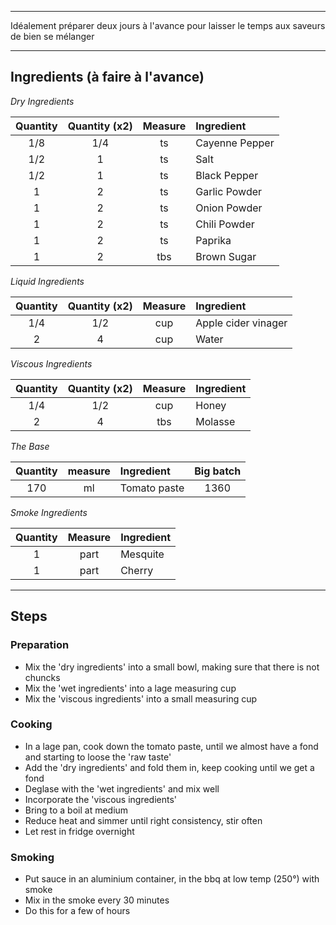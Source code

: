 
---
Idéalement préparer deux jours à l'avance pour laisser le temps aux saveurs de bien se mélanger

---

## Ingredients (à faire à l'avance)

*Dry Ingredients*  

| **Quantity** | Quantity (x2) | **Measure** | **Ingredient** |
| :----------: | :-----------: | :---------: | :------------- |
|     1/8      |      1/4      |     ts      | Cayenne Pepper |
|     1/2      |       1       |     ts      | Salt           |
|     1/2      |       1       |     ts      | Black Pepper   |
|      1       |       2       |     ts      | Garlic Powder  |
|      1       |       2       |     ts      | Onion Powder   |
|      1       |       2       |     ts      | Chili Powder   |
|      1       |       2       |     ts      | Paprika        |
|      1       |       2       |     tbs     | Brown Sugar    |

*Liquid Ingredients*  

| **Quantity** | Quantity (x2) | **Measure** | **Ingredient**      |
| :----------: | :-----------: | :---------: | :------------------ |
|     1/4      |      1/2      |     cup     | Apple cider vinager |
|      2       |       4       |     cup     | Water               |

*Viscous Ingredients*  

| **Quantity** | Quantity (x2) | **Measure** | **Ingredient** |
| :----------: | :-----------: | :---------: | :------------- |
|     1/4      |      1/2      |     cup     | Honey          |
|      2       |       4       |     tbs     | Molasse        |

*The Base*  

| **Quantity** | **measure** | **Ingredient** | **Big batch** |
| :----------: | :---------: | :------------- | :-----------: |
|     170      |     ml      | Tomato paste   |     1360      |

*Smoke Ingredients*

| **Quantity** | **Measure** | **Ingredient** |
| :----------: | :---------: | :------------- |
|      1       |    part     | Mesquite       |
|      1       |    part     | Cherry         |

---

## Steps

### Preparation

- Mix the 'dry ingredients' into a small bowl, making sure that there is not chuncks
- Mix the 'wet ingredients' into a lage measuring cup
- Mix the 'viscous ingredients' into a small measuring cup

### Cooking

- In a lage pan, cook down the tomato paste, until we almost have a fond and starting to loose the 'raw taste'
- Add the 'dry ingredients' and fold them in, keep cooking until we get a fond
- Deglase with the 'wet ingredients' and mix well
- Incorporate the 'viscous ingredients'
- Bring to a boil at medium  
- Reduce heat and simmer until right consistency, stir often
- Let rest in fridge overnight

### Smoking

- Put sauce in an aluminium container, in the bbq at low temp (250°) with smoke
- Mix in the smoke every 30 minutes
- Do this for a few of hours
  